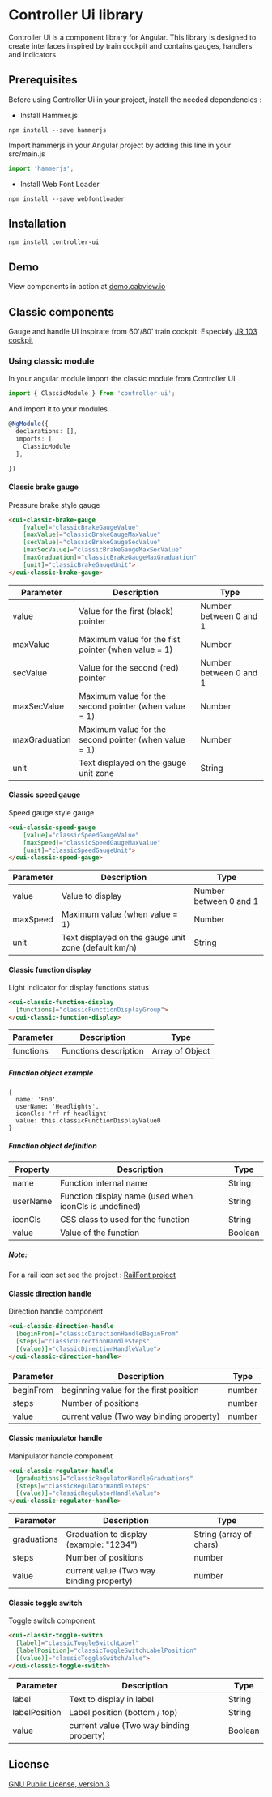 # Controller Ui library

Controller Ui is a component library for Angular.
This library is designed to create interfaces inspired by train cockpit and contains gauges, handlers and indicators.

## Prerequisites

Before using Controller Ui in your project, install the needed dependencies :

* Install Hammer.js
``` 
npm install --save hammerjs
```

Import hammerjs in your Angular project by adding this line in your src/main.js

```ts
import 'hammerjs';
```

* Install Web Font Loader 
```
npm install --save webfontloader
```

## Installation

```
npm install controller-ui
```

## Demo

View components in action at [demo.cabview.io](https://demo.cabview.io)

## Classic components

Gauge and handle UI inspirate from 60'/80' train cockpit. Especialy [JR 103 cockpit](https://commons.wikimedia.org/wiki/File:JNR_Tc103-235cab.jpg#/media/File:JNR_Tc103-235cab.jpg) 

### Using classic module

In your angular module import the classic module from Controller UI

```ts
import { ClassicModule } from 'controller-ui';
```

And import it to your modules
```ts
@NgModule({
  declarations: [],
  imports: [
    ClassicModule
  ],

})
```


#### Classic brake gauge

Pressure brake style gauge

```html
<cui-classic-brake-gauge 
    [value]="classicBrakeGaugeValue" 
    [maxValue]="classicBrakeGaugeMaxValue" 
    [secValue]="classicBrakeGaugeSecValue" 
    [maxSecValue]="classicBrakeGaugeMaxSecValue" 
    [maxGraduation]="classicBrakeGaugeMaxGraduation" 
    [unit]="classicBrakeGaugeUnit">
</cui-classic-brake-gauge>
```

| Parameter | Description | Type |
| --- | --- | --- |
| value | Value for the first (black) pointer | Number between 0 and 1 |
| maxValue | Maximum value for the fist pointer (when value = 1) | Number |
| secValue | Value for the second (red) pointer | Number between 0 and 1 |
| maxSecValue | Maximum value for the second pointer (when value = 1) | Number |
| maxGraduation | Maximum value for the second pointer (when value = 1) | Number |
| unit | Text displayed on the gauge unit zone | String |



#### Classic speed gauge

Speed gauge style gauge

```html
<cui-classic-speed-gauge 
    [value]="classicSpeedGaugeValue" 
    [maxSpeed]="classicSpeedGaugeMaxValue" 
    [unit]="classicSpeedGaugeUnit">
</cui-classic-speed-gauge>
```

| Parameter | Description | Type |
| --- | --- | --- |
| value | Value to display | Number between 0 and 1 |
| maxSpeed | Maximum value (when value = 1) | Number |
| unit | Text displayed on the gauge unit zone (default km/h) | String |



#### Classic function display

Light indicator for display functions status

```html
<cui-classic-function-display 
  [functions]="classicFunctionDisplayGroup">
</cui-classic-function-display>
```

| Parameter | Description | Type |
| --- | --- | --- |
| functions | Functions description | Array of Object |


##### Function object example

```JS
{
  name: 'Fn0',
  userName: 'Headlights',
  iconCls: 'rf rf-headlight'
  value: this.classicFunctionDisplayValue0
}
```

##### Function object definition

| Property | Description | Type |
| --- | --- | --- |
| name | Function internal name | String |
| userName | Function display name (used when iconCls is undefined) | String |
| iconCls | CSS class to used for the function | String |
| value | Value of the function | Boolean |

##### Note: 
For a rail icon set see the project : [RailFont project](https://github.com/nmeunier/RailFont)



#### Classic direction handle

Direction handle component

```html
<cui-classic-direction-handle 
  [beginFrom]="classicDirectionHandleBeginFrom"
  [steps]="classicDirectionHandleSteps"
  [(value)]="classicDirectionHandleValue">
</cui-classic-direction-handle>
```

| Parameter | Description | Type |
| --- | --- | --- |
| beginFrom | beginning value for the first position | number |
| steps | Number of positions | number |
| value | current value (Two way binding property) | number |



#### Classic manipulator handle

Manipulator handle component

```html
<cui-classic-regulator-handle 
  [graduations]="classicRegulatorHandleGraduations" 
  [steps]="classicRegulatorHandleSteps" 
  [(value)]="classicRegulatorHandleValue">
</cui-classic-regulator-handle>
```

| Parameter | Description | Type |
| --- | --- | --- |
| graduations | Graduation to display (example: "1234") | String (array of chars) |
| steps | Number of positions | number |
| value | current value (Two way binding property) | number |



#### Classic toggle switch

Toggle switch component

```html
<cui-classic-toggle-switch 
  [label]="classicToggleSwitchLabel"
  [labelPosition]="classicToggleSwitchLabelPosition"
  [(value)]="classicToggleSwitchValue">
</cui-classic-toggle-switch>
```

| Parameter | Description | Type |
| --- | --- | --- |
| label | Text to display in label | String |
| labelPosition | Label position (bottom / top) | String |
| value | current value (Two way binding property) | Boolean |





## License

[GNU Public License, version 3](https://www.gnu.org/licenses/quick-guide-gplv3.fr.html)
